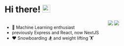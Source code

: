 # Hi there! <img src="https://media.giphy.com/media/hvRJCLFzcasrR4ia7z/giphy.gif" width="25px">

<div style="display:grid;grid-template-columns:2fr 1fr">

<ul>
    <li>👀 Machine Learning enthusiast</li>
    <li>previously Express and React, now NextJS</li>
    <li>❤️ Snowboarding 🏂 and weight lifting 🏋️</li>
</ul>

<div>
    <img src="https://github-readme-stats.vercel.app/api?username=ManiacMaxo&count_private=true&show_icons=true&hide_title=true&hide=stars" />
    <img src="https://github-readme-stats.vercel.app/api/top-langs/?username=ManiacMaxo&layout=compact&hide_title=true" />
</div>

</div>
